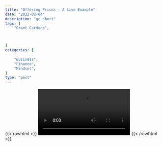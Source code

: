 ```yaml
---
title: "Offering Prices - A Live Example"
date: "2022-02-04"
description: "gc short"
tags: [
    "Grant Cardone",



]
categories: [
    
    "Business",
    "Finance",
    "Mindset",
]
type: "post"
---
```

{{< rawhtml >}}
    <video width="auto" height="auto" controls>
        <source src="https://clips.dev00ps.com/Grant%20Cardone/Mystery%20shopping%20my%20clients%20business%20LIVE%20shorts.mp4" type="video/mp4"> 
    </video>
{{< /rawhtml >}}